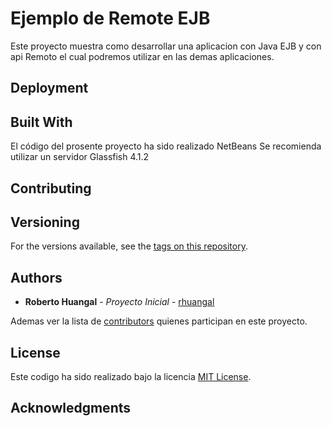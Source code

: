 # Ejemplo de Remote EJB

Este proyecto muestra como desarrollar una aplicacion con Java EJB y con api Remoto el cual podremos utilizar en las demas aplicaciones.

## Deployment

## Built With
El código del prosente proyecto ha sido realizado NetBeans
Se recomienda utilizar un servidor Glassfish 4.1.2

## Contributing

## Versioning

For the versions available, see the [tags on this repository](https://github.com/your/project/tags). 

## Authors

* **Roberto Huangal** - *Proyecto Inicial* - [rhuangal](https://github.com/rhuangal)

Ademas ver la lista de [contributors](https://github.com/rhuangal/remote_ejb/contributors) quienes participan en este proyecto.

## License

Este codigo ha sido realizado bajo la licencia [MIT License](http://opensource.org/licenses/MIT).

## Acknowledgments
